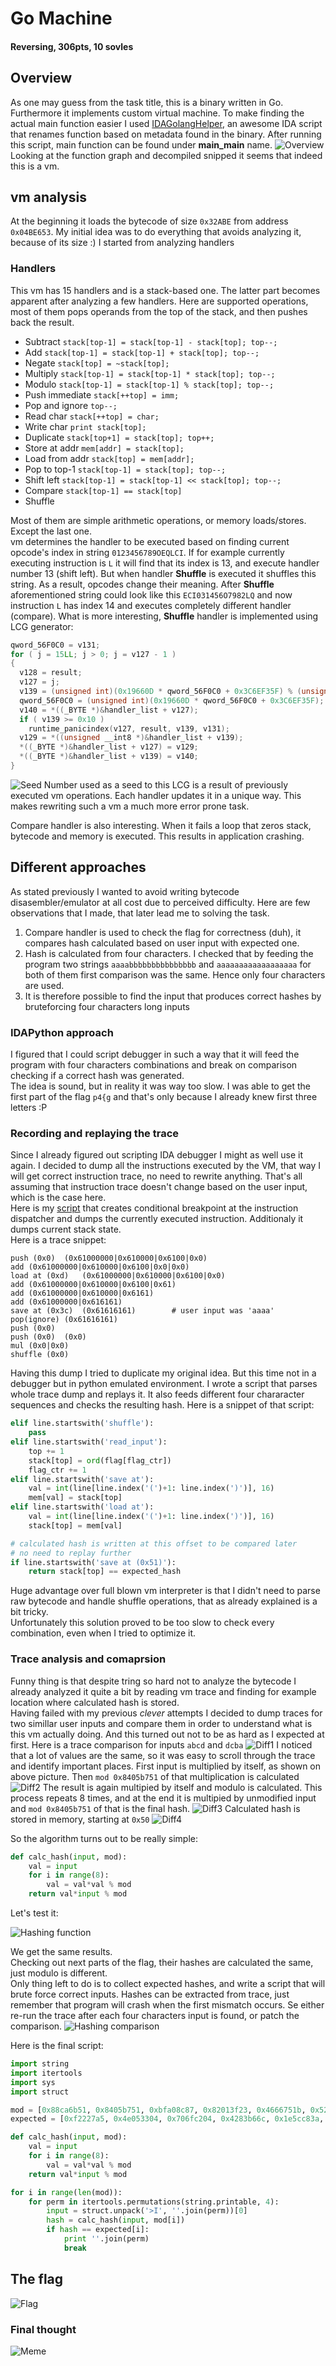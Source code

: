 Go Machine 
==========
#### Reversing, 306pts, 10 sovles

Overview
--------------------------------

As one may guess from the task title, this is a binary written in Go. Furthermore it implements custom virtual machine. To make finding the actual main function easier I used [IDAGolangHelper](https://github.com/sibears/IDAGolangHelper), an awesome IDA script that renames function based on metadata found in the binary. After running this script, main function can be found under **main_main** name.
![Overview](img/overview.PNG)
Looking at the function graph and decompiled snipped it seems that indeed this is a vm.

vm analysis
---------------------------
At the beginning it loads the bytecode of size `0x32ABE` from address `0x04BE653`. My initial idea was to do everything that avoids analyzing it, because of its size :) I started from analyzing handlers
### Handlers
This vm has 15 handlers and is a stack-based one. The latter part becomes apparent after analyzing a few handlers. Here are supported operations, most of them pops operands from the top of the stack, and then pushes back the result.

* Subtract `stack[top-1] = stack[top-1] - stack[top]; top--;`
* Add `stack[top-1] = stack[top-1] + stack[top]; top--;`
* Negate `stack[top] = ~stack[top];`
* Multiply `stack[top-1] = stack[top-1] * stack[top]; top--;`
* Modulo `stack[top-1] = stack[top-1] % stack[top]; top--;`
* Push immediate `stack[++top] = imm;`
* Pop and ignore `top--;`
* Read char `stack[++top] = char;`
* Write char `print stack[top];`
* Duplicate `stack[top+1] = stack[top]; top++;`
* Store at addr `mem[addr] = stack[top];`
* Load from addr `stack[top] = mem[addr];`
* Pop to top-1	`stack[top-1] = stack[top]; top--;`
* Shift left `stack[top-1] = stack[top-1] << stack[top]; top--;`
* Compare `stack[top-1] == stack[top]`
* Shuffle

Most of them are simple arithmetic operations, or memory loads/stores. Except the last one.  
vm determines the handler to be executed based on finding current opcode's index in string `0123456789OEQLCI`. If for example currently executing instruction is `L` it will find that its index is 13, and execute handler number 13 (shift left). But when handler **Shuffle** is executed it shuffles this string. As a result, opcodes change their meaning. After **Shuffle** aforementioned string could look like this `ECI031456O7982LQ` and now instruction `L` has index 14 and executes completely different handler (compare). What is more interesting,  **Shuffle** handler is implemented using LCG generator:

```c
qword_56F0C0 = v131;
for ( j = 15LL; j > 0; j = v127 - 1 )
{
  v128 = result;
  v127 = j;
  v139 = (unsigned int)(0x19660D * qword_56F0C0 + 0x3C6EF35F) % (unsigned __int64)j;
  qword_56F0C0 = (unsigned int)(0x19660D * qword_56F0C0 + 0x3C6EF35F);
  v140 = *((_BYTE *)&handler_list + v127);
  if ( v139 >= 0x10 )
    runtime_panicindex(v127, result, v139, v131);
  v129 = *((unsigned __int8 *)&handler_list + v139);
  *((_BYTE *)&handler_list + v127) = v129;
  *((_BYTE *)&handler_list + v139) = v140;
} 
```
![Seed](img/seed.png)
Number used as a seed to this LCG is a result of previously executed vm operations. Each handler updates it in a unique way. This makes rewriting such a vm a much more error prone task.

Compare handler is also interesting. When it fails a loop that zeros stack, bytecode and memory is executed. This results in application crashing.


Different approaches
---------------------
As stated previously I wanted to avoid writing bytecode disasembler/emulator at all cost due to perceived difficulty. Here are few observations that I made, that later lead me to solving the task.

1. Compare handler is used to check the flag for correctness (duh), it compares hash calculated based on user input with expected one.
2. Hash is calculated from four characters. I checked that by feeding the program two strings `aaaabbbbbbbbbbbbbbb` and `aaaaaaaaaaaaaaaaaa` for both of them first comparison was the same. Hence only four characters are used.
3. It is therefore possible to find the input that produces correct hashes by bruteforcing four characters long inputs

### IDAPython approach
I figured that I could script debugger in such a way that it will feed the program with four characters combinations and break on comparison checking if a correct hash was generated.  
The idea is sound, but in reality it was way too slow. I was able to get the first part of the flag `p4{g` and that's only because I already knew first three letters :P

### Recording and replaying the trace
Since I already figured out scripting IDA debugger I might as well use it again.
I decided to dump all the instructions executed by the VM, that way I will get correct instruction trace, no need to rewrite anything. That's all assuming that instruction trace doesn't change based on the user input, which is the case here.  
Here is my [script](dump_vm_trace.py) that creates conditional breakpoint at the instruction dispatcher and dumps the currently executed instruction. Additionaly it dumps current stack state.   
Here is a trace snippet:

```
push (0x0)	(0x61000000|0x610000|0x6100|0x0)
add	(0x61000000|0x610000|0x6100|0x0|0x0)
load at (0xd)	(0x61000000|0x610000|0x6100|0x0)
add	(0x61000000|0x610000|0x6100|0x61)
add	(0x61000000|0x610000|0x6161)
add	(0x61000000|0x616161)
save at (0x3c)	(0x61616161)        # user input was 'aaaa'
pop(ignore)	(0x61616161)
push (0x0)	
push (0x0)	(0x0)
mul	(0x0|0x0)
shuffle	(0x0)
```

Having this dump I tried to duplicate my original idea. But this time not in a debugger but in python emulated environment. I wrote a script that parses whole trace dump and replays it. It also feeds different four chararacter sequences and checks the resulting hash. Here is a snippet of that script:

```python
elif line.startswith('shuffle'):
	pass
elif line.startswith('read_input'):
	top += 1
	stack[top] = ord(flag[flag_ctr])
	flag_ctr += 1
elif line.startswith('save at'):
	val = int(line[line.index('(')+1: line.index(')')], 16) 
	mem[val] = stack[top]
elif line.startswith('load at'):
	val = int(line[line.index('(')+1: line.index(')')], 16) 
	stack[top] = mem[val]

# calculated hash is written at this offset to be compared later
# no need to replay further
if line.startswith('save at (0x51)'):
	return stack[top] == expected_hash
```  

Huge advantage over full blown vm interpreter is that I didn't need to parse raw bytecode and handle shuffle operations, that as already explained is a bit tricky.  
Unfortunately this solution proved to be too slow to check every combination, even when I tried to optimize it.

### Trace analysis and comaprsion
Funny thing is that despite tring so hard not to analyze the bytecode I already analyzed it quite a bit by reading vm trace and finding for example location where calculated hash is stored.  
Having failed with my previous _clever_ attempts I decided to dump traces for two simillar user inputs and compare them in order to understand what is this vm actually doing. And this turned out not to be as hard as I expected at first.
Here is a trace comparison for inputs `abcd` and `dcba`
![Diff1](img/trace_diff1.PNG)
I noticed that a lot of values are the same, so it was easy to scroll through the trace and identify important places. First input is multiplied by itself, as shown on above picture. Then `mod 0x8405b751` of that multiplication is calculated
![Diff2](img/trace_diff2.PNG)
The result is again multipied by itself and modulo is calculated.
This process repeats 8 times, and at the end it is multipied by unmodified input and `mod 0x8405b751` of that is the final hash. 
![Diff3](img/trace_diff3.PNG)
Calculated hash is stored in memory, starting at `0x50`
![Diff4](img/trace_diff4.PNG)

So the algorithm turns out to be really simple:
```python
def calc_hash(input, mod):
    val = input
    for i in range(8):
        val = val*val % mod
    return val*input % mod
``` 
Let's test it:

![Hashing function](img/calc_hash.PNG)

We get the same results.  
Checking out next parts of the flag, their hashes are calculated the same, just modulo is different.  
Only thing left to do is to collect expected hashes, and write a script that will brute force correct inputs. Hashes can be extracted from trace, just remember that program will crash when the first mismatch occurs. Se either re-run the trace after each four characters input is found, or patch the comparison.
![Hashing comparison](img/hash_comparison.PNG)

Here is the final script:
```python
import string
import itertools
import sys
import struct

mod = [0x88ca6b51, 0x8405b751, 0xbfa08c87, 0x82013f23, 0x4666751b, 0x5271083f]
expected = [0xf2227a5, 0x4e053304, 0x706fc204, 0x4283b66c, 0x1e5cc83a, 0x1faf011c]

def calc_hash(input, mod):
    val = input
    for i in range(8):
        val = val*val % mod
    return val*input % mod

for i in range(len(mod)):
    for perm in itertools.permutations(string.printable, 4):
        input = struct.unpack('>I', ''.join(perm))[0]
        hash = calc_hash(input, mod[i])
        if hash == expected[i]:
            print ''.join(perm)
            break
```

The flag
------ 

![Flag](img/flag.PNG)

### Final thought
![Meme](img/meme.jpg)

